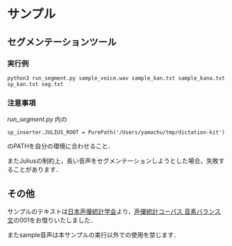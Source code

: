 # サンプル

## セグメンテーションツール

### 実行例

`python3 run_segment.py sample_voice.wav sample_kan.txt sample_kana.txt sp_kan.txt seg.txt`

### 注意事項

_run_segment.py_ 内の
```
sp_inserter.JULIUS_ROOT = PurePath('/Users/yamachu/tmp/dictation-kit')
```
のPATHを自分の環境に合わせること．

またJuliusの制約上，長い音声をセグメンテーションしようとした場合，失敗することがあります．


## その他

サンプルのテキストは[日本声優統計学会](http://voice-statistics.github.io/)より，[声優統計コーパス 音素バランス文](https://github.com/voice-statistics/voice-statistics.github.com/blob/master/assets/doc/balance_sentences.txt)の001をお借りいたしました．

またsample音声は本サンプルの実行以外での使用を禁じます．

